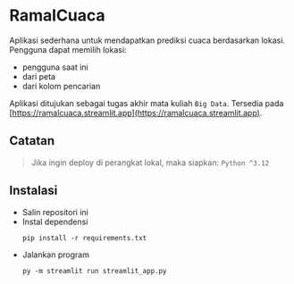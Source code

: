 # RamalCuaca

Aplikasi sederhana untuk mendapatkan prediksi cuaca berdasarkan lokasi.
Pengguna dapat memilih lokasi:
- pengguna saat ini
- dari peta
- dari kolom pencarian

Aplikasi ditujukan sebagai tugas akhir mata kuliah `Big Data`.
Tersedia pada [https://ramalcuaca.streamlit.app](https://ramalcuaca.streamlit.app).

## Catatan
> Jika ingin deploy di perangkat lokal, maka siapkan:
`Python ^3.12`

## Instalasi
- Salin repositori ini
- Instal dependensi
  ```
  pip install -r requirements.txt
  ```
- Jalankan program
  ```
  py -m streamlit run streamlit_app.py
  ```
